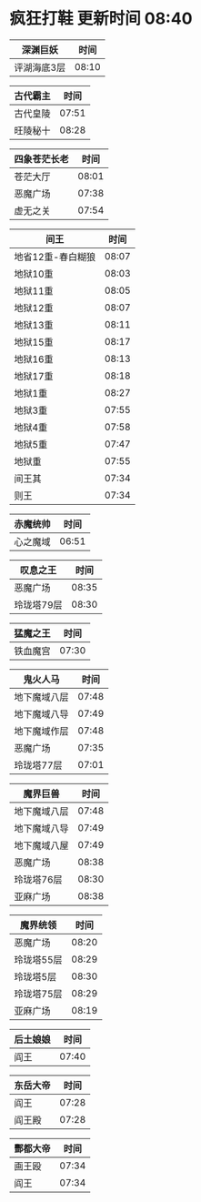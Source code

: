 # 疯狂打鞋 更新时间 08:40

| 深渊巨妖   | 时间    |
|--------|-------|
| 评湖海底3层 | 08:10 |

| 古代霸主   | 时间    |
|--------|-------|
| 古代皇陵 | 07:51 |
| 旺陵秘十 | 08:28 |

| 四象苍茫长老   | 时间    |
|--------|-------|
| 苍茫大厅 | 08:01 |
| 恶魔广场 | 07:38 |
| 虚无之关 | 07:54 |

| 间王   | 时间    |
|--------|-------|
| 地省12重-春白糊狼 | 08:07 |
| 地狱10重 | 08:03 |
| 地狱11重 | 08:05 |
| 地狱12重 | 08:07 |
| 地狱13重 | 08:11 |
| 地狱15重 | 08:17 |
| 地狱16重 | 08:13 |
| 地狱17重 | 08:18 |
| 地狱1重 | 08:27 |
| 地狱3重 | 07:55 |
| 地狱4重 | 07:58 |
| 地狱5重 | 07:47 |
| 地狱重 | 07:55 |
| 间王其 | 07:34 |
| 则王 | 07:34 |

| 赤魔统帅   | 时间    |
|--------|-------|
| 心之魔域 | 06:51 |

| 叹息之王   | 时间    |
|--------|-------|
| 恶魔广场 | 08:35 |
| 玲珑塔79层 | 08:30 |

| 猛魔之王   | 时间    |
|--------|-------|
| 铁血魔宫 | 07:30 |

| 鬼火人马   | 时间    |
|--------|-------|
| 地下魔域八层 | 07:48 |
| 地下魔域八导 | 07:49 |
| 地下魔域作层 | 07:48 |
| 恶魔广场 | 07:35 |
| 玲珑塔77层 | 07:01 |

| 魔界巨兽   | 时间    |
|--------|-------|
| 地下魔域八层 | 07:48 |
| 地下魔域八导 | 07:49 |
| 地下魔域八屋 | 07:49 |
| 恶魔广场 | 08:38 |
| 玲珑塔76层 | 08:30 |
| 亚麻广场 | 08:38 |

| 魔界统领   | 时间    |
|--------|-------|
| 恶魔广场 | 08:20 |
| 玲珑塔55层 | 08:29 |
| 玲珑塔5层 | 08:30 |
| 玲珑塔75层 | 08:29 |
| 亚麻广场 | 08:19 |

| 后土娘娘   | 时间    |
|--------|-------|
| 阎王 | 07:40 |

| 东岳大帝   | 时间    |
|--------|-------|
| 阎王 | 07:28 |
| 阎王殿 | 07:28 |

| 酆都大帝   | 时间    |
|--------|-------|
| 画王殴 | 07:34 |
| 阎王 | 07:34 |